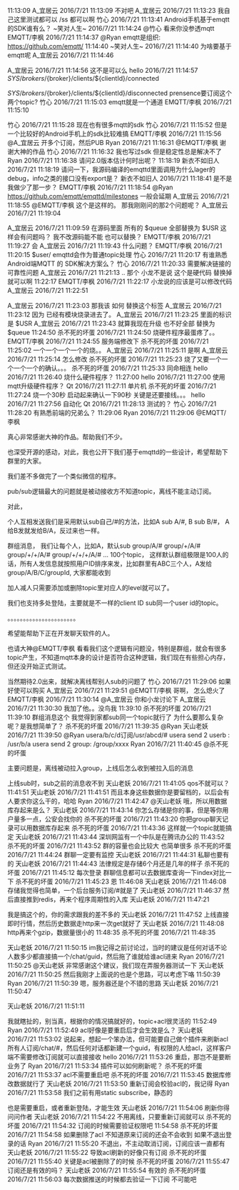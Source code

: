 
11:13:09
A_宜居云 2016/7/21 11:13:09
不对吧
A_宜居云 2016/7/21 11:13:23
 我自己这里测试都可以 /ss 都可以啊
竹心 2016/7/21 11:13:41
Android手机基于emqtt的SDK谁有么？
~笑对人生~ 2016/7/21 11:14:24
@竹心  看来你没参透mqtt
EMQTT/李枫 2016/7/21 11:14:37
@Ryan emqtt是组织: https://github.com/emqtt/
11:14:40
~笑对人生~ 2016/7/21 11:14:40
为啥要基于emqtt呢
A_宜居云 2016/7/21 11:14:46

A_宜居云 2016/7/21 11:14:56
这不是可以么
hello 2016/7/21 11:14:57
$SYS/brokers/${broker}/clients/${clientId}/connected

$SYS/brokers/${broker}/clients/${clientId}/disconnected
prensence要订阅这个两个topic?
竹心 2016/7/21 11:15:03
emqtt就是一个通道
EMQTT/李枫 2016/7/21 11:15:10

竹心 2016/7/21 11:15:28
现在也有很多mqtt的sdk
竹心 2016/7/21 11:15:52
但是一个比较好的Android手机上的sdk比较难搞
EMQTT/李枫 2016/7/21 11:15:56
@A_宜居云 开多个订阅，然后PUB
Ryan 2016/7/21 11:16:31
@EMQTT/李枫 
谢谢大神的作品
竹心 2016/7/21 11:16:32
我也写过sdk 但是稳定性总是解决不了
Ryan 2016/7/21 11:16:38
请问2.0版本估计何时出呢？
11:18:19
新衣不如旧人 2016/7/21 11:18:19
请问一下，我源码编译的emqttd里面调用为什么lager的debug，info之类的接口没有export是？
新衣不如旧人 2016/7/21 11:18:41
是不是我做少了那一步？
EMQTT/李枫 2016/7/21 11:18:54
@Ryan https://github.com/emqtt/emqttd/milestones 一般会延期
A_宜居云 2016/7/21 11:18:55
@EMQTT/李枫  这个是这样的。 那我刚刚问的那2个问题呢？
A_宜居云 2016/7/21 11:19:04

A_宜居云 2016/7/21 11:09:59
在源码里面 所有的 $queue 全部替换为 $USR  这样会有问题吗？ 我不改源码能不能 也可以替换？
EMQTT/李枫 2016/7/21 11:19:27
会
A_宜居云 2016/7/21 11:19:43
什么问题？
EMQTT/李枫 2016/7/21 11:20:15
$user/ emqttd会作为普通topic处理
竹心 2016/7/21 11:20:17
有谁熟悉Android端MQTT 的 SDK解决方案么？
竹心 2016/7/21 11:20:33
需要解决链接的可靠性问题
A_宜居云 2016/7/21 11:21:13
.. 那个  小龙不是说  这个是硬代码 替换掉就可以啊
11:22:17
EMQTT/李枫 2016/7/21 11:22:17
小龙说的应该是可以修改代码
A_宜居云 2016/7/21 11:22:51

A_宜居云 2016/7/21 11:23:03
那我该 如何 替换这个标签
A_宜居云 2016/7/21 11:23:12
 因为 已经有模块烧录进去了。
A_宜居云 2016/7/21 11:23:25
  里面的标识是  $USR
A_宜居云 2016/7/21 11:23:43
就算我现在升级  也不好全部 替换为 $queue
11:24:50
杀不死的坏蛋  2016/7/21 11:24:50
烧硬件程序最蛋疼了。。
EMQTT/李枫 2016/7/21 11:24:55
服务端修改下
杀不死的坏蛋  2016/7/21 11:25:02
一个一个一个一个的烧。。
A_宜居云 2016/7/21 11:25:11
是啊
A_宜居云 2016/7/21 11:25:14
  怎么修改
杀不死的坏蛋  2016/7/21 11:25:23
烧了又要一个一个一个一个的确认。。。
杀不死的坏蛋  2016/7/21 11:25:33
同命相连
hello 2016/7/21 11:26:40
烧什么硬件程序？
11:27:00
hello 2016/7/21 11:27:00
使用mqtt升级硬件程序？
Qt 2016/7/21 11:27:11
单片机
杀不死的坏蛋  2016/7/21 11:27:24
烧一个30秒 启动起来确认一下90秒  关键是还要接线。。。
hello 2016/7/21 11:27:56
自动化
Qt 2016/7/21 11:28:13
测试的？
竹心 2016/7/21 11:28:20
有熟悉前端的兄弟么？
11:29:06
Ryan 2016/7/21 11:29:06
@EMQTT/李枫 

真心非常感谢大神的作品。帮助我们不少。

也深受开源的感动，对此，我也公开下我们基于emqttd的一些设计，希望帮助下群里的大家。

我们差不多做完了一个类似微信的程序。

pub/sub逻辑最大的问题就是被动接收方不知道topic，离线不能主动订阅。

对此，

个人互相发送我们是采用默认sub自己/#的方法，比如A sub A/#, B sub B/#，
A给B发就发给B/A，反过来也一样。

群组消息，
我们让每个人，比如A，默认sub
group/A/#
group/+/A/#
group/+/+/A/#
group/+/+/+/A/#
...
100个topic，
这样默认群组极限是100人的话，所有人发信息就按照用户ID排序来发，比如群里有ABC三个人，A发给group/A/B/C/groupId, 大家都能收到

加人减人只需要添加或删除topic里对应人的level就可以了。

我们也支持多处登陆，主要就是不一样的client ID sub同一个user id的topic。

。。。。。。。。。。。。。。。。。。。。。。

希望能帮助下正在开发聊天软件的人。

也请大神@EMQTT/李枫 看看我们这个逻辑有问题没，特别是群组，就会有很多topic产生，不知道mqtt本身的设计是否符合这种逻辑，我们现在有些担心内存，但还没开始正式测试。

当然期待2.0出来，就解决离线帮别人sub的问题了
竹心 2016/7/21 11:29:06
如果好使可以购买
A_宜居云 2016/7/21 11:29:51
@EMQTT/李枫 哥啊， 怎么熄火了
EMQTT/李枫 2016/7/21 11:30:14
@A_宜居云 你和小龙讨论下
A_宜居云 2016/7/21 11:30:30
我加了他。。没鸟我
11:39:10
杀不死的坏蛋  2016/7/21 11:39:10
群组消息这个 我觉得到家都sub同一个topic就行了 为什么要那么复杂呢？是我想简单了？
杀不死的坏蛋  2016/7/21 11:39:35
@Ryan 
天山老妖 2016/7/21 11:39:50
@Ryan 
usera/b/c/d订阅/usr/abcd/#
usera send 2 userb : /usr/b/a
usera send 2 group: /group/xxxx
Ryan 2016/7/21 11:40:45
@杀不死的坏蛋  

主要问题是，离线被动拉入group，上线后怎么收到被拉入后的消息

上线sub时，sub之前的消息收不到
天山老妖 2016/7/21 11:41:05
qos不就可以？
11:41:51
天山老妖 2016/7/21 11:41:51
而且本身这些数据你是要留档的，以后会有人要求你这么干的，哈哈
Ryan 2016/7/21 11:42:47
@天山老妖 
哦，所以用数据库存起来是么？
天山老妖 2016/7/21 11:43:14
你怎么存储是你的事，但是等你用户量多一点，公安会找你的
杀不死的坏蛋  2016/7/21 11:43:20
你把group聊天记录可以用数据库存起来
杀不死的坏蛋  2016/7/21 11:43:36
这样就一个topic就能搞定 
天山老妖 2016/7/21 11:43:44
深圳网监有一个中队是在腾讯办公的
11:43:52
杀不死的坏蛋  2016/7/21 11:43:52
群的容量也会比较大 也简单很多
杀不死的坏蛋  2016/7/21 11:44:24
群聊一定要有监控
天山老妖 2016/7/21 11:44:31
私聊也要有的
天山老妖 2016/7/21 11:44:43
法律规定是存储6个月还是几年的样子
杀不死的坏蛋  2016/7/21 11:45:12
每次登录 群聊信息都可以去数据库查询一下index对比一下
杀不死的坏蛋  2016/7/21 11:45:23
恩
11:46:08
天山老妖 2016/7/21 11:46:08
存储我觉得也简单，一个后台服务订阅/#就是了
天山老妖 2016/7/21 11:46:37
然后直接推到redis，再来个程序周期性的入库
天山老妖 2016/7/21 11:47:21

我是搞这个的，你的需求跟我的差不多的
天山老妖 2016/7/21 11:47:52
上线直接即时行情，然后历史数据走http来一次get就好了
天山老妖 2016/7/21 11:48:08
http再来个gzip，数据量很小的
11:48:35
杀不死的坏蛋  2016/7/21 11:48:35

天山老妖 2016/7/21 11:50:15
im我记得之前讨论过，当时的建议是任何对话不论人数多少都直接搞一个/chat/guid，然后拖了谁就给谁acl进来
Ryan 2016/7/21 11:50:25
@天山老妖 非常感谢这个建议，我们现在弄服务器测试一下
天山老妖 2016/7/21 11:50:25
然后我刚才上面说的也是个思路，可以考虑下咯
11:50:39
Ryan 2016/7/21 11:50:39
嗯，服务器还是个不错的思路
天山老妖 2016/7/21 11:50:47

天山老妖 2016/7/21 11:51:11

我就瞎扯的，别当真，根据你的情况搞就好的，topic+acl很灵活的
11:52:49
Ryan 2016/7/21 11:52:49
acl好像是要重启后才会生效是么？
天山老妖 2016/7/21 11:53:02
说起来，想起一个笨办法，但可能要自己做个插件来刷新acl
所有人订阅/chat/#，然后任何对话都新建一个guid，有权限的人给acl，这样客户端不需要修改订阅就可以直接接收
hello 2016/7/21 11:53:26
重启，那岂不是要断业务了
Ryan 2016/7/21 11:53:34
插件可以如何刷新呢？
杀不死的坏蛋  2016/7/21 11:53:37
acl不需要重启吧
杀不死的坏蛋  2016/7/21 11:53:45
数据库修改数据就行了
天山老妖 2016/7/21 11:53:50
重新订阅会校验acl的，我记得
Ryan 2016/7/21 11:53:58
我们之前有用static subscribe，静态的

也是需要重启，或者重新登陆，才能生效
天山老妖 2016/7/21 11:54:06
刷新你得问问作者
天山老妖 2016/7/21 11:54:22
不用离线，只要重新订阅就可以
杀不死的坏蛋  2016/7/21 11:54:32
订阅的时候需要验证权限吧 
11:54:58
杀不死的坏蛋  2016/7/21 11:54:58
如果删除了acl  不知道原来订阅的还会不会收到 如果不退出登录的话
Ryan 2016/7/21 11:55:20
不退出，不主动取消订阅，订阅应该一直都有
天山老妖 2016/7/21 11:55:22
导致acl刷新的好像只有订阅
杀不死的坏蛋  2016/7/21 11:55:40
关键是acl被删除了的时候 
杀不死的坏蛋  2016/7/21 11:55:47
订阅还是有效的吗？
天山老妖 2016/7/21 11:55:54
有效的
杀不死的坏蛋  2016/7/21 11:56:03
每次数据推送的时候都去验证一下订阅  不可能吧
